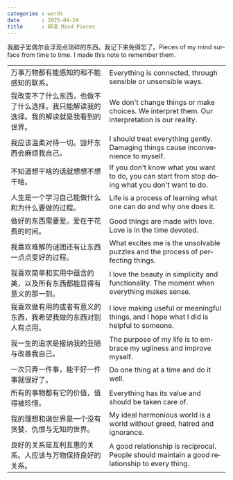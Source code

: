 ```yaml
---
categories : words
date       : 2025-04-24
title      : 碎语 Mind Pieces
---
```

<p>
  我脑子里偶尔会浮现点琐碎的东西。我记下来免得忘了。<span lang="en">Pieces of my mind surface from time to time. I made this note to remember them.</span>
</p>

<table class="two-columns">

  <tr>
    <td>
      万事万物都有能感知的和不能感知的联系。
    </td>
    <td>
      <span lang="en">
        Everything is connected, through sensible or unsensible ways.
      </span>
    </td>
  </tr>

<tr>
    <td>
      我改变不了什么东西，也做不了什么选择。我只能解读我的选择。我的解读就是我看到的世界。
    </td>
    <td>
      <span lang="en">
        We don't change things or make choices. We interpret them. Our interpretation is our reality.
      </span>
    </td>
</tr>

<tr>
    <td>
      我应该温柔对待一切。毁坏东西会麻烦我自己。
    </td>
    <td>
      <span lang="en">
        I should treat everything gently. Damaging things cause inconvenience to myself.
      </span>
    </td>
</tr>

<tr>
    <td>
      不知道想干啥的话就想想不想干啥。
    </td>
    <td>
      <span lang="en">
        If you don't know what you want to do, you can start from stop doing what you don't want to do.
      </span>
    </td>
</tr>

<tr>
    <td>
      人生是一个学习自己能做什么和为什么要做的过程。
    </td>
    <td>
      <span lang="en">
        Life is a process of learning what one can do and why one does it.
      </span>
    </td>
</tr>

<tr>
    <td>
      做好的东西需要爱。爱在于花费的时间。
    </td>
    <td>
      <span lang="en">
        Good things are made with love. Love is in the time devoted.</span>
    </td>
</tr>

<tr>
    <td>
      我喜欢难解的谜团还有让东西一点点变好的过程。
    </td>
    <td>
      <span lang="en">
        What excites me is the unsolvable puzzles and the process of perfecting things.
      </span>
    </td>
</tr>

<tr>
    <td>
        我喜欢简单和实用中蕴含的美，以及所有东西都能显得有意义的那一刻。
    </td>
    <td>
      <span lang="en">
        I love the beauty in simplicity and functionality. The moment when everything makes sense.
      </span>
    </td>
</tr>

<tr>
    <td>
        我喜欢做有用的或者有意义的东西，我希望我做的东西对别人有点用。
    </td>
    <td>
      <span lang="en">
        I love making useful or meaningful things, and I hope what I did is helpful to someone.
      </span>
    </td>
</tr>

<tr>
    <td>
        我一生的追求是接纳我的丑陋与改善我自己。
    </td>
    <td>
      <span lang="en">
        The purpose of my life is to embrace my ugliness and improve myself.
      </span>
    </td>
</tr>

<tr>
    <td>
        一次只弄一件事，能干好一件事就很好了。
    </td>
    <td>
      <span lang="en">
        Do one thing at a time and do it well.
      </span>
    </td>
</tr>

<tr>
    <td>
        所有的事物都有它的价值，值得被珍惜。
    </td>
    <td>
      <span lang="en">
        Everything has its value and should be taken care of.
      </span>
    </td>
</tr>

<tr>
    <td>
        我的理想和谐世界是一个没有贪婪、仇恨与无知的世界。
    </td>
    <td>
      <span lang="en">
        My ideal harmonious world is a world without greed, hatred and ignorance.
      </span>
    </td>
</tr>

<tr>
    <td>
        良好的关系是互利互惠的关系。人应该与万物保持良好的关系。
    </td>
    <td>
      <span lang="en">
        A good relationship is reciprocal. People should maintain a good relationship to every thing.
      </span>
    </td>
</tr>

</table>